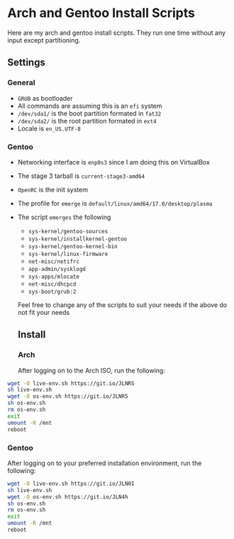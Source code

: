 # Arch and Gentoo Install Scripts
Here are my arch and gentoo install scripts. They run one time without any input except partitioning.

## Settings
### General
- `GRUB` as bootloader
- All commands are assuming this is an `efi` system
- `/dev/sda1/` is the boot partition formated in `fat32`
- `/dev/sda2/` is the root partition formated in `ext4`
- Locale is `en_US.UTF-8`
### Gentoo
- Networking interface is `enp0s3` since I am doing this on VirtualBox
- The stage 3 tarball is `current-stage3-amd64`
- `OpenRC` is the init system
- The profile for `emerge` is `default/linux/amd64/17.0/desktop/plasma`
- The script `emerges` the following
  - `sys-kernel/gentoo-sources`
  - `sys-kernel/installkernel-gentoo`
  - `sys-kernel/gentoo-kernel-bin`
  - `sys-kernel/linux-firmware`
  - `net-misc/netifrc`
  - `app-admin/sysklogd`
  - `sys-apps/mlocate`
  - `net-misc/dhcpcd`
  - `sys-boot/grub:2`
  
  Feel free to change any of the scripts to suit your needs if the above do not fit your needs
  ## Install
  ### Arch
  After logging on to the Arch ISO, run the following:
 ```bash
 wget -O live-env.sh https://git.io/JLNRS
 sh live-env.sh
 wget -O os-env.sh https://git.io/JLNR5
 sh os-env.sh
 rm os-env.sh
 exit
 umount -R /mnt
 reboot
 ```
### Gentoo
After logging on to your preferred installation environment, run the following:
```bash
wget -O live-env.sh https://git.io/JLN0I
sh live-env.sh
wget -O os-env.sh https://git.io/JLN4h
sh os-env.sh
rm os-env.sh
exit
umount -R /mnt
reboot
```
